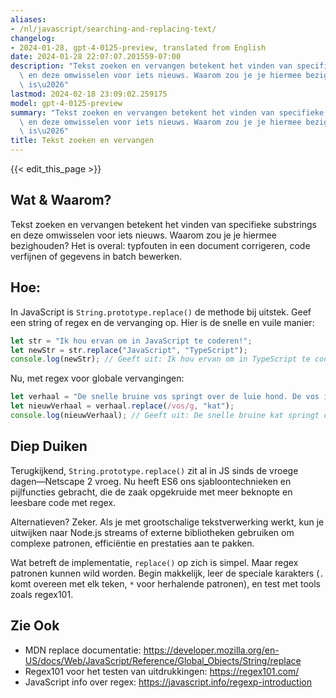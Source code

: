 ```yaml
---
aliases:
- /nl/javascript/searching-and-replacing-text/
changelog:
- 2024-01-28, gpt-4-0125-preview, translated from English
date: 2024-01-28 22:07:07.201559-07:00
description: "Tekst zoeken en vervangen betekent het vinden van specifieke substrings\
  \ en deze omwisselen voor iets nieuws. Waarom zou je je hiermee bezighouden? Het\
  \ is\u2026"
lastmod: 2024-02-18 23:09:02.259175
model: gpt-4-0125-preview
summary: "Tekst zoeken en vervangen betekent het vinden van specifieke substrings\
  \ en deze omwisselen voor iets nieuws. Waarom zou je je hiermee bezighouden? Het\
  \ is\u2026"
title: Tekst zoeken en vervangen
---
```


{{< edit_this_page >}}

## Wat & Waarom?
Tekst zoeken en vervangen betekent het vinden van specifieke substrings en deze omwisselen voor iets nieuws. Waarom zou je je hiermee bezighouden? Het is overal: typfouten in een document corrigeren, code verfijnen of gegevens in batch bewerken.

## Hoe:
In JavaScript is `String.prototype.replace()` de methode bij uitstek. Geef een string of regex en de vervanging op. Hier is de snelle en vuile manier:

```javascript
let str = "Ik hou ervan om in JavaScript te coderen!";
let newStr = str.replace("JavaScript", "TypeScript");
console.log(newStr); // Geeft uit: Ik hou ervan om in TypeScript te coderen!
```

Nu, met regex voor globale vervangingen:

```javascript
let verhaal = "De snelle bruine vos springt over de luie hond. De vos is slim.";
let nieuwVerhaal = verhaal.replace(/vos/g, "kat");
console.log(nieuwVerhaal); // Geeft uit: De snelle bruine kat springt over de luie hond. De kat is slim.
```

## Diep Duiken
Terugkijkend, `String.prototype.replace()` zit al in JS sinds de vroege dagen—Netscape 2 vroeg. Nu heeft ES6 ons sjabloontechnieken en pijlfuncties gebracht, die de zaak opgekruide met meer beknopte en leesbare code met regex.

Alternatieven? Zeker. Als je met grootschalige tekstverwerking werkt, kun je uitwijken naar Node.js streams of externe bibliotheken gebruiken om complexe patronen, efficiëntie en prestaties aan te pakken.

Wat betreft de implementatie, `replace()` op zich is simpel. Maar regex patronen kunnen wild worden. Begin makkelijk, leer de speciale karakters (`.` komt overeen met elk teken, `*` voor herhalende patronen), en test met tools zoals regex101.

## Zie Ook
- MDN replace documentatie: https://developer.mozilla.org/en-US/docs/Web/JavaScript/Reference/Global_Objects/String/replace
- Regex101 voor het testen van uitdrukkingen: https://regex101.com/
- JavaScript info over regex: https://javascript.info/regexp-introduction
